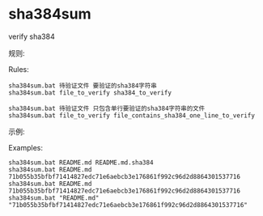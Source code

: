 # sha384sum 
verify sha384

规则:  

Rules:

    sha384sum.bat 待验证文件 要验证的sha384字符串
    sha384sum.bat file_to_verify sha384_to_verify

    sha384sum.bat 待验证文件 只包含单行要验证的sha384字符串的文件
    sha384sum.bat file_to_verify file_contains_sha384_one_line_to_verify

示例:  

Examples:

    sha384sum.bat README.md README.md.sha384
    sha384sum.bat README.md 71b055b35bfbf71414827edc71e6aebcb3e176861f992c96d2d8864301537716
    sha384sum.bat README.md 71b055b35bfbf71414827edc71e6aebcb3e176861f992c96d2d8864301537716
    sha384sum.bat "README.md" "71b055b35bfbf71414827edc71e6aebcb3e176861f992c96d2d8864301537716"